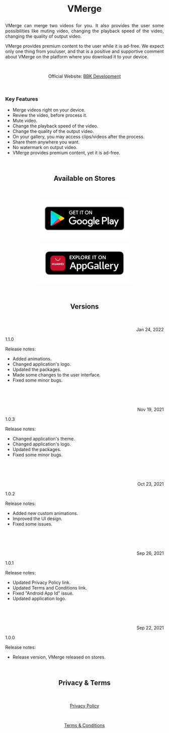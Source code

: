 # <p align="center">VMerge</p> 

<p align="justify">VMerge can merge two videos for you. It also provides the user some possibilities like muting video, changing the playback speed of the video, changing the quality of output video.</p>

<p align="justify">VMerge provides premium content to the user while it is ad-free. We expect only one thing from you/user, and that is a positive and supportive comment about VMerge on the platform where you download it to your device.</p>

&nbsp;

<p align="center">Official Website: <a href="https://www.bbkdevelopment.com/bbk-development/vmerge">BBK Development</a></p>

&nbsp;

### Key Features
-	Merge videos right on your device.
-   Review the video, before process it.
-   Mute video.
-   Change the playback speed of the video.
-   Change the quality of the output video.
-   On your gallery, you may access clips/videos after the process.
-   Share them anywhere you want.
-   No watermark on output video.
-   VMerge provides premium content, yet it is ad-free.

&nbsp;

## <p align="center">Available on Stores</p> 

&nbsp;

[<p align="center"><img src="images/badge-black1.png" width="300"></p>](https://play.google.com/store/apps/details?id=com.BBKDevelopment.VMerge)[<p align="center"><img src="images/badge-black2.png" width="300"></p>](https://appgallery.huawei.com/#/app/C104765465)

&nbsp;

## <p align="center">Versions</p>

&nbsp;

<p align=right>Jan 24, 2022</p>
<p align=left>1.1.0</p> 

Release notes:

- Added animations.
- Changed application's logo.
- Updated the packages.
- Made some changes to the user interface.
- Fixed some minor bugs.

&nbsp;

&nbsp;

<p align=right>Nov 19, 2021</p>
<p align=left>1.0.3</p> 

Release notes:

- Changed application's theme.
- Changed application's logo.
- Updated the packages.
- Fixed some minor bugs.

&nbsp;

&nbsp;

<p align=right>Oct 23, 2021</p>
<p align=left>1.0.2</p> 

Release notes:

- Added new custom animations.
- Improved the UI design.
- Fixed some issues.

&nbsp;

&nbsp;

<p align=right>Sep 26, 2021</p>
<p align=left>1.0.1</p> 

Release notes:

- Updated Privacy Policy link.
- Updated Terms and Conditions link.
- Fixed "Android App Id" issue.
- Updated application logo.

&nbsp;

&nbsp;

<p align=right>Sep 22, 2021</p>
<p align=left>1.0.0</p>

Release notes:

- Release version, VMerge released on stores.

&nbsp;

## <p align="center">Privacy & Terms</p> 

&nbsp;

[<p align="center">Privacy Policy</p>](https://www.bbkdevelopment.com/bbk-development/vmerge/privacy-policy)

&nbsp;

[<p align="center">Terms & Conditions</p>](https://www.bbkdevelopment.com/bbk-development/vmerge/terms-and-conditions)
